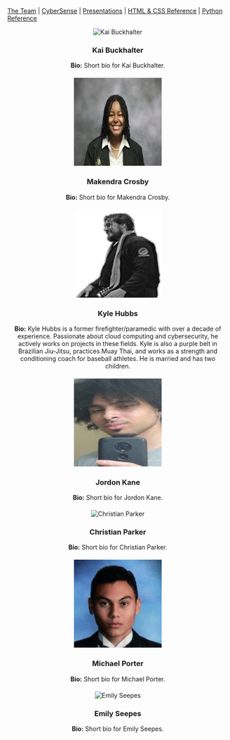 [The Team](team_bios.md) | [CyberSense](#cybersense) | [Presentations](presentations.md) | [HTML & CSS Reference](#html--css-reference) | [Python Reference](#python-reference)

<div style="text-align: center;">
  <div style="margin-bottom: 20px;">
    <img src="images/kai_image.png" alt="Kai Buckhalter" width="200" height="200">
    <h3>Kai Buckhalter</h3>
    <p><strong>Bio:</strong> Short bio for Kai Buckhalter.</p>
  </div>
  <div style="margin-bottom: 20px;">
    <img src="images/makendra_image.png" alt="Makendra Crosby" width="200" height="200">
    <h3>Makendra Crosby</h3>
    <p><strong>Bio:</strong> Short bio for Makendra Crosby.</p>
  </div>
  <div style="margin-bottom: 20px;">
    <img src="images/kyle_image.png" alt="Kyle Hubbs" width="200" height="200">
    <h3>Kyle Hubbs</h3>
    <p><strong>Bio:</strong> Kyle Hubbs is a former firefighter/paramedic with over a decade of experience. Passionate about cloud computing and cybersecurity, he actively works on projects in these fields. Kyle is also a purple belt in Brazilian Jiu-Jitsu, practices Muay Thai, and works as a strength and conditioning coach for baseball athletes. He is married and has two children.</p>
  </div>
  <div style="margin-bottom: 20px;">
    <img src="images/jordon_image.png" alt="Jordon Kane" width="200" height="200">
    <h3>Jordon Kane</h3>
    <p><strong>Bio:</strong> Short bio for Jordon Kane.</p>
  </div>
  <div style="margin-bottom: 20px;">
    <img src="images/christian_image.png" alt="Christian Parker" width="200" height="200">
    <h3>Christian Parker</h3>
    <p><strong>Bio:</strong> Short bio for Christian Parker.</p>
  </div>
  <div style="margin-bottom: 20px;">
    <img src="images/michael_image.png" alt="Michael Porter" width="200" height="200">
    <h3>Michael Porter</h3>
    <p><strong>Bio:</strong> Short bio for Michael Porter.</p>
  </div>
  <div style="margin-bottom: 20px;">
    <img src="images/emily_image.png" alt="Emily Seepes" width="200" height="200">
    <h3>Emily Seepes</h3>
    <p><strong>Bio:</strong> Short bio for Emily Seepes.</p>
  </div>
</div>